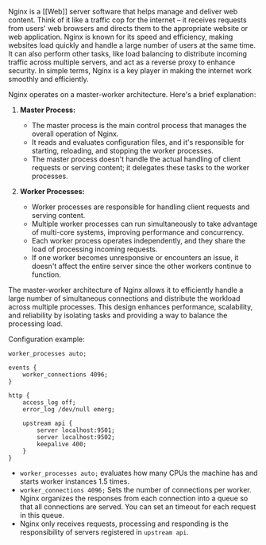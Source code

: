 Nginx is a [[Web]] server software that helps manage and deliver web content. Think of it like a traffic cop for the internet – it receives requests from users' web browsers and directs them to the appropriate website or web application. Nginx is known for its speed and efficiency, making websites load quickly and handle a large number of users at the same time. It can also perform other tasks, like load balancing to distribute incoming traffic across multiple servers, and act as a reverse proxy to enhance security. In simple terms, Nginx is a key player in making the internet work smoothly and efficiently.

Nginx operates on a master-worker architecture. Here's a brief explanation:

1. **Master Process:**
    - The master process is the main control process that manages the overall operation of Nginx.
    - It reads and evaluates configuration files, and it's responsible for starting, reloading, and stopping the worker processes.
    - The master process doesn't handle the actual handling of client requests or serving content; it delegates these tasks to the worker processes.
    
2. **Worker Processes:**
    - Worker processes are responsible for handling client requests and serving content.
    - Multiple worker processes can run simultaneously to take advantage of multi-core systems, improving performance and concurrency.
    - Each worker process operates independently, and they share the load of processing incoming requests.
    - If one worker becomes unresponsive or encounters an issue, it doesn't affect the entire server since the other workers continue to function.

The master-worker architecture of Nginx allows it to efficiently handle a large number of simultaneous connections and distribute the workload across multiple processes. This design enhances performance, scalability, and reliability by isolating tasks and providing a way to balance the processing load.

Configuration example:
```nginx
worker_processes auto;

events {
	worker_connections 4096;
}

http {
	access_log off;
	error_log /dev/null emerg;
	
	upstream api {
		server localhost:9501;
		server localhost:9502;
		keepalive 400;
	}
}
```

- `worker_processes auto;` evaluates how many CPUs the machine has and starts worker instances 1.5 times.
- `worker_connections 4096;` Sets the number of connections per worker. Nginx organizes the responses from each connection into a queue so that all connections are served. You can set an timeout for each request in this queue.
- Nginx only receives requests, processing and responding is the responsibility of servers registered in `upstream api`.